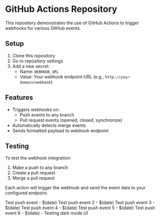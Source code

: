 # GitHub Actions Repository

This repository demonstrates the use of GitHub Actions to trigger webhooks for various GitHub events.

## Setup

1. Clone this repository
2. Go to repository settings
3. Add a new secret:
   - Name: `WEBHOOK_URL`
   - Value: Your webhook endpoint URL (e.g., `http://your-domain/webhook`)

## Features

- Triggers webhooks on:
  - Push events to any branch
  - Pull request events (opened, closed, synchronize)
- Automatically detects merge events
- Sends formatted payload to webhook endpoint

## Testing

To test the webhook integration:

1. Make a push to any branch
2. Create a pull request
3. Merge a pull request

Each action will trigger the webhook and send the event data to your configured endpoint.

Test push event - $(date)
Test push event 2 - $(date)
Test push event 3 - $(date)
Test push event 4 - $(date)
Test push event 5 - $(date)
Test push event 6 - $(date) - Testing dark mode UI 